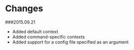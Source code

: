 Changes
===================
###2015.09.21
* Added default context
* Added command-specific contexts
* Added support for a config file specified as an argument
